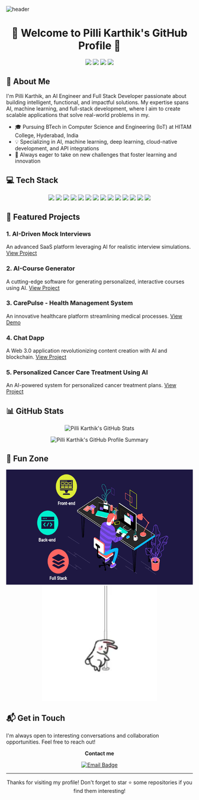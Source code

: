 ![header](https://capsule-render.vercel.app/api?type=slice&color=c8a4ea&height=190&section=header&text=Pilli%20Karthik&fontColor=236FD7&fontAlignX=45&fontAlignY=65&fontSize=80&animation=twinkling)

<h1 align="center">👋 Welcome to Pilli Karthik's GitHub Profile 👋</h1>

<p align="center">
  <a href="/"><img src="https://img.shields.io/badge/Portfolio-FA829D?style=for-the-badge&logo=D-Wave Systems&logoColor=white"/></a>
  <a href="https://www.linkedin.com/in/itsmekarthikpilli/"><img src="https://img.shields.io/badge/LinkedIn-0A66C2?style=for-the-badge&logo=LinkedIn&logoColor=white"/></a>
  <a href="https://drive.google.com/file/d/1DAvXh5f7rGmMwNGjaF9Pnbk8jUjnyF8A/view?usp=sharing"><img src="https://img.shields.io/badge/Resume-brightgreen?style=for-the-badge&logo=airplayvideo&logoColor=white"/></a>
  <a href="mailto:kkbae143@gmail.com"><img src="https://img.shields.io/badge/Gmail-d14836?style=for-the-badge&logo=Gmail&logoColor=white"/></a>
</p>

## 🚀 About Me

I'm Pilli Karthik, an AI Engineer and Full Stack Developer passionate about building intelligent, functional, and impactful solutions. My expertise spans AI, machine learning, and full-stack development, where I aim to create scalable applications that solve real-world problems in my.

- 🎓 Pursuing BTech in Computer Science and Engineering (IoT) at HITAM College, Hyderabad, India
- 💡 Specializing in AI, machine learning, deep learning, cloud-native development, and API integrations
- 🌱 Always eager to take on new challenges that foster learning and innovation

## 💻 Tech Stack

<p align="center">
  <img src="https://img.shields.io/badge/-Python-3776AB?style=for-the-badge&logo=python&logoColor=white"/>
  <img src="https://img.shields.io/badge/-TensorFlow-FF6F00?style=for-the-badge&logo=tensorflow&logoColor=white"/>
  <img src="https://img.shields.io/badge/-React-61DAFB?style=for-the-badge&logo=react&logoColor=black"/>
  <img src="https://img.shields.io/badge/-Node.js-339933?style=for-the-badge&logo=node.js&logoColor=white"/>
  <img src="https://img.shields.io/badge/-PyTorch-EE4C2C?style=for-the-badge&logo=pytorch&logoColor=white"/>
  <img src="https://img.shields.io/badge/-Scikit%20Learn-F7931E?style=for-the-badge&logo=scikit-learn&logoColor=white"/>
  <img src="https://img.shields.io/badge/-JavaScript-F7DF1E?style=for-the-badge&logo=javascript&logoColor=black"/>
  <img src="https://img.shields.io/badge/-Express.js-000000?style=for-the-badge&logo=express&logoColor=white"/>
  <img src="https://img.shields.io/badge/-MongoDB-47A248?style=for-the-badge&logo=mongodb&logoColor=white"/>
  <img src="https://img.shields.io/badge/-Docker-2496ED?style=for-the-badge&logo=docker&logoColor=white"/>
  <img src="https://img.shields.io/badge/-Kubernetes-326CE5?style=for-the-badge&logo=kubernetes&logoColor=white"/>
  <img src="https://img.shields.io/badge/-AWS-232F3E?style=for-the-badge&logo=amazon-aws&logoColor=white"/>
  <img src="https://img.shields.io/badge/-Bootstrap-7952B3?style=for-the-badge&logo=bootstrap&logoColor=white"/>
  <img src="https://img.shields.io/badge/-Git-F05032?style=for-the-badge&logo=git&logoColor=white"/>
</p>

## 🌟 Featured Projects

### 1. AI-Driven Mock Interviews
An advanced SaaS platform leveraging AI for realistic interview simulations. [View Project](https://ai-mockup.vercel.app/)

### 2. AI-Course Generator
A cutting-edge software for generating personalized, interactive courses using AI. [View Project](https://ai-course-generator-six.vercel.app/)

### 3. CarePulse - Health Management System
An innovative healthcare platform streamlining medical processes. [View Demo](https://www.youtube.com/watch?v=lEflo_sc82g)

### 4. Chat Dapp
A Web 3.0 application revolutionizing content creation with AI and blockchain. [View Project](https://mega-bot-sigma.vercel.app/)

### 5. Personalized Cancer Care Treatment Using AI
An AI-powered system for personalized cancer treatment plans. [View Project](https://demux-404hacks.vercel.app/)

## 📊 GitHub Stats

<p align="center">
  <img src="https://github-readme-stats.vercel.app/api?username=KKBAE143&show_icons=true&theme=aura" alt="Pilli Karthik's GitHub Stats" />
</p>

<p align="center">
  <img src="http://github-profile-summary-cards.vercel.app/api/cards/profile-details?username=KKBAE143&theme=algolia" alt="Pilli Karthik's GitHub Profile Summary" />
</p>

## 🎨 Fun Zone

<p align="center">
  <img src="./full-stack-development.gif" height="310" alt="Full Stack Development GIF"/>
  <img src="./rabbitPoleDance.webp" height="310" alt="Rabbit Pole Dance GIF"/>
</p>

## 📬 Get in Touch

I'm always open to interesting conversations and collaboration opportunities. Feel free to reach out!


<p align="center">
  <strong>Contact me</strong>
</p>

<p align="center">
  <a href="mailto:Kkbae143@gmail.com">
    <img src="https://img.shields.io/badge/Email-Kkbae143%40gmail.com-blue?style=for-the-badge&logo=gmail" alt="Email Badge"/>
  </a>
</p>


---

<p align="center">
  Thanks for visiting my profile! Don't forget to star ⭐ some repositories if you find them interesting!
</p>
